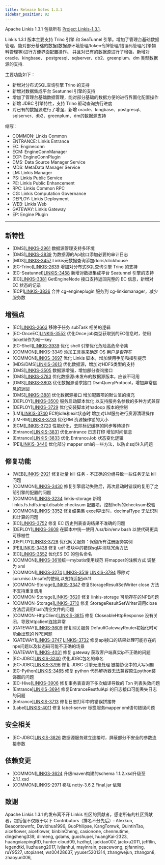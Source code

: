 ```yaml
---
title: Release Notes 1.3.1
sidebar_position: 92
---
```


Apache Linkis 1.3.1 包括所有 [Project Linkis-1.3.1](https://github.com/apache/linkis/projects/23).

Linkis 1.3.1 版本主要支持 Trino 引擎 和 SeaTunnel 引擎。增加了管理台基础数据管理，能对部分基础的数据(数据源环境管理/token令牌管理/错误码管理/引擎物料管理等)进行方便界面配置操作。
并且对已有的数据源进行了增强，新增对 oracle、kingbase、 postgresql、sqlserver、db2、greenplum、dm 类型数据源的支持. 

主要功能如下：

* 新增对分布式SQL查询引擎 Trino 的支持
* 新增对数据集成平台 Seatunnel 引擎的支持
* 增加了管理台基础数据管理，能对部分基础的数据方便的进行界面化配置操作
* 新增 JDBC 引擎特性，支持 Trino 驱动查询执行进度
* 对已有的数据源进行了增强，新增 oracle、kingbase、postgresql、sqlserver、db2、greenplum、dm的数据源支持 

缩写：
- COMMON: Linkis Common
- ENTRANCE: Linkis Entrance
- EC: Engineconn
- ECM: EngineConnManager
- ECP: EngineConnPlugin
- DMS: Data Source Manager Service
- MDS: MetaData Manager Service
- LM: Linkis Manager
- PS: Linkis Public Service
- PE: Linkis Public Enhancement
- RPC: Linkis Common RPC
- CG: Linkis Computation Governance
- DEPLOY: Linkis Deployment
- WEB: Linkis Web
- GATEWAY: Linkis Gateway
- EP: Engine Plugin

---

## 新特性

+ \[DMS][LINKIS-2961](https://github.com/apache/linkis/pull/2961) 数据源管理支持多环境
+ \[DMS][LINKIS-3839](https://github.com/apache/linkis/pull/3839) 为数据源的Api接口添加必要的审计日志 
+ \[MDS][LINKIS-3457](https://github.com/apache/linkis/pull/3457) Linkis元数据查询添加doris/clickhouse
+ \[EC-Trino][LINKIS-2639](https://github.com/apache/linkis/pull/2639) 增加对分布式SQL查询引擎 Trino 的支持
+ \[EC-Seatunnel][LINKIS-3458](https://github.com/apache/linkis/pull/3458)  新增对数据集成平台 Seatunnel 引擎的支持
+ \[EC][LINKIS-3381](https://github.com/apache/linkis/pull/3381) GetEngineNode 接口支持返回完整的 EC 信息，新增对 EC 状态的记录
+ \[ECP][LINKIS-3836](https://github.com/apache/linkis/pull/3836) 合并 cg-engineplugin 服务到 cg-linkismanager，减少服务数



## 增强点

+ \[EC][LINKIS-2663](https://github.com/apache/linkis/pull/2663) 移除子任务 subTask 相关的逻辑
+ \[EC-OnceEC][LINKIS-3552](https://github.com/apache/linkis/pull/3552) 优化Once job类型获取到的EC信息时，使用ticketId作为唯一key
+ \[EC-Shell][LINKIS-3939](https://github.com/apache/linkis/pull/3939) 优化 shell 引擎优化危险高危命令集 
+ \[COMMON][LINKIS-3349](https://github.com/apache/linkis/pull/3349) 添加工具类来确定 OS 用户是否存在
+ \[COMMON][LINKIS-3697](https://github.com/apache/linkis/pull/3697) 优化 Linkis 脚本，增加使用手册和指引提示 
+ \[MDS/DMS][LINKIS-3613](https://github.com/apache/linkis/pull/3613) 优化数据源，增加对HDFS类型的支持
+ \[DMS][LINKIS-3505](https://github.com/apache/linkis/pull/3505) 数据源增强，增加部分查询接口
+ \[DMS][LINKIS-3783](https://github.com/apache/linkis/pull/3783) 优化数据源:未发布的数据源版本，应该不可用
+ \[DMS][LINKIS-3803](https://github.com/apache/linkis/pull/3803) 优化数据源请求接口 DsmQueryProtocol，增加异常信息的返回
+ \[DMS][LINKIS-3881](https://github.com/apache/linkis/pull/3881) 优化数据源接口 增加配置项的默认值的填充 
+ \[DEPLOY][LINKIS-3500](https://github.com/apache/linkis/pull/3500) 服务启动脚本优化 以支持服务名参数的多种方式兼容
+ \[DEPLOY][LINKIS-3729](https://github.com/apache/linkis/pull/3729) 优化安装脚本对hadoop 版本的控制 
+ \[LM][LINKIS-3740](https://github.com/apache/linkis/pull/3740) EC的idle和exit状态时 增加对LM服务进行资源清理操作
+ \[LM-RM][LINKIS-3733](https://github.com/apache/linkis/pull/3733) 优化RM 资源操作锁的大小
+ \[ECM][LINKIS-3720](https://github.com/apache/linkis/pull/3720) 性能优化，去除标记缓存的同步等待操作
+ \[Entrance][LINKIS-3831](https://github.com/apache/linkis/pull/3831) 优化entrance 日志打印 增加时间信息 
+ \[Entrance][LINKIS-3833](https://github.com/apache/linkis/pull/3833) 优化 EntranceJob 状态变化逻辑 
+ \[PE][LINKIS-3440](https://github.com/apache/linkis/pull/3440) 优化部分 mapper xml的一些方法，以防止sql注入问题

## 修复功能
+ \[WEB][LINKIS-2921](https://github.com/apache/linkis/pull/2921) 修复批量 kill 任务 - 不正确的分组导致一些任务无法 kill 问题
+ \[COMMON][LINKIS-3430](https://github.com/apache/linkis/pull/3430) 修复引擎启动失败后，再次启动时错误的复用了之前引擎的配置的问题
+ \[COMMON][LINKIS-3234](https://github.com/apache/linkis/pull/3234) linkis-storage 新增 linkis.fs.hdfs.impl.disable.checksum 配置项，控制hdfs的checksum校验
+ \[COMMON][LINKIS-3352](https://github.com/apache/linkis/pull/3352) 修复结果集 excel导出时，decimalType 无法识别和计算的问题
+ \[EC][LINKIS-3752](https://github.com/apache/linkis/pull/3752) 修复 EC 历史列表查询结果不准确的问题
+ \[DEPLOY][LINKIS-3608](https://github.com/apache/linkis/pull/3608) 在脚本中统一使用 /usr/bin/env bash 以使代码更具可移植性
+ \[DEPLOY][LINKIS-3726](https://github.com/apache/linkis/pull/3726) 优化网关服务：保留所有注册服务实例
+ \[PE][LINKIS-3438](https://github.com/apache/linkis/pull/3438) 修复 udf 模块中的错误sql并消除冗余方法
+ \[EC][LINKIS-3552](https://github.com/apache/linkis/pull/3552) 优化ES EC 的包名命名
+ \[COMMON][LINKIS-3618](https://github.com/apache/linkis/pull/3618)统一mybatis使用规范 将mapper的注解方式 调整为 xml
+ \[COMMON][LINKIS-3274](https://github.com/apache/linkis/pull/3274) [LINKIS-3519](https://github.com/apache/linkis/pull/3519) [LINKIS-3794](https://github.com/apache/linkis/pull/3794) 移除对sun.misc.Unsafe的使用,以支持适配jdk11
+ \[COMMON-Storage][LINKIS-3347](https://github.com/apache/linkis/pull/3347) 修复StorageResultSetWriter close 方法不支持重复调用
+ \[COMMON-Storage][LINKIS-3620](https://github.com/apache/linkis/pull/3620) 修复 linkis-storage 可能存在的NPE问题 
+ \[COMMON-Storage][LINKIS-3710](https://github.com/apache/linkis/pull/3710) 修复 StorageResultSetWriter调用close方法后调用flush清空文件的问题 
+ \[COMMON-HttpClient][LINKIS-3815](https://github.com/apache/linkis/pull/3815) 修复 CloseableHttpResponse 没有关闭，导致httpclient连接异常
+ \[GATEWAY][LINKIS-3609](https://github.com/apache/linkis/pull/3609) 修复网关服务 DefaultGatewayRouter初始化时可能会出现的 NPE问题
+ \[GATEWAY][LINKIS-3747](https://github.com/apache/linkis/pull/3747) [LINKIS-3732](https://github.com/apache/linkis/pull/3732) 修复api接口的结果处理可能存在的npe问题以及状态码可能不正确的场景
+ \[GATEWAY][LINKIS-4031](https://github.com/apache/linkis/pull/4031) 修复 gateway 获取客户端真实ip不正确的问题 
+ \[EC-JDBC][LINKIS-3240](https://github.com/apache/linkis/pull/3240) 优化JDBC包名的命名
+ \[EC-JDBC][LINKIS-3796](https://github.com/apache/linkis/pull/3796) 修复 JDBC 引擎无法处理 链接协议中的大写问题
+ \[EC-Python][LINKIS-3465](https://github.com/apache/linkis/pull/3465) 修复 python 代码解析器无法兼容原生python装饰器的问题 
+ \[EC-Hive][LINKIS-3906](https://github.com/apache/linkis/pull/3906) 修复事务表查询下多次编译导致的 Txn 列表失效问题
+ \[Entrance][LINKIS-3694](https://github.com/apache/linkis/pull/3684) 修复EntranceRestfulApi 的日志接口可能丢失日志的问题 
+ \[Entrance][LINKIS-3713](https://github.com/apache/linkis/pull/3713) 修复日志打印中的错误拼接符
+ \[Label][LINKIS-4011](https://github.com/apache/linkis/pull/4011) 修复 label-server 标签服务mapper xml语句错误问题

## 安全相关
+ \[EC-JDBC][LINKIS-3826](https://github.com/apache/linkis/pull/3826) 数据源服务建立连接时，屏蔽部分不安全的参数连接参数

## 依赖变更
+ \[COMMON][LINKIS-3624](https://github.com/apache/linkis/pull/3624) 升级maven构建的schema 1.1.2.xsd升级至2.1.1.xsd
+ \[COMMON][LINKIS-2971](https://github.com/apache/linkis/pull/2971) 移除 netty-3.6.2.Final.jar 依赖


## 致谢
Apache Linkis 1.3.1 的发布离不开 Linkis 社区的贡献者，感谢所有的社区贡献者，包括但不仅限于以下 Contributors（排名不分先后）:
Alexkun, Beacontownfc, Davidhua1996, GuoPhilipse, KangTomwk, QuintinTao, aiceflower, aiceflower, 
binbinCheng, casionone, chenmutime, dingsheng339, dlimeng, gdams, guoshupei, huangKai-2323,
huangxiaopingRD, hunter-cloud09, hzdhgf, jacktao007, jackxu2011, jefftlin, legendtkl, liuzhuang2017, 
lvjianhui, mayinrain, peacewong, pjfanning, ruY9527, utopianet, ws00428637, yyuser5201314,
zhangwejun, zhangxn8, zhaoyun006, 
